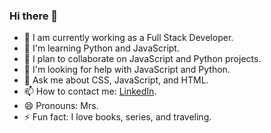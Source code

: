 ### Hi there 👋
- 🔭 I am currently working as a Full Stack Developer.
- 🌱 I'm learning Python and JavaScript.
- 👯 I plan to collaborate on JavaScript and Python projects.
- 🤔 I'm looking for help with JavaScript and Python.
- 💬 Ask me about CSS, JavaScript, and HTML.
- 📫 How to contact me: [LinkedIn](https://www.linkedin.com/in/ifatima14/).
- 😄 Pronouns: Mrs.
- ⚡ Fun fact: I love books, series, and traveling.
